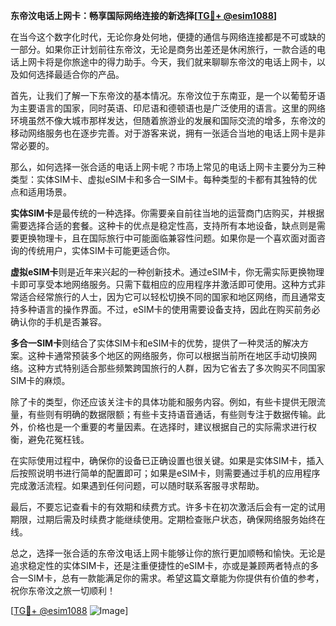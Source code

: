 **东帝汶电话上网卡：畅享国际网络连接的新选择[[TG💪+ @esim1088](https://t.me/s/esim1088)]**

在当今这个数字化时代，无论你身处何地，便捷的通信与网络连接都是不可或缺的一部分。如果你正计划前往东帝汶，无论是商务出差还是休闲旅行，一款合适的电话上网卡将是你旅途中的得力助手。今天，我们就来聊聊东帝汶的电话上网卡，以及如何选择最适合你的产品。

首先，让我们了解一下东帝汶的基本情况。东帝汶位于东南亚，是一个以葡萄牙语为主要语言的国家，同时英语、印尼语和德顿语也是广泛使用的语言。这里的网络环境虽然不像大城市那样发达，但随着旅游业的发展和国际交流的增多，东帝汶的移动网络服务也在逐步完善。对于游客来说，拥有一张适合当地的电话上网卡是非常必要的。

那么，如何选择一张合适的电话上网卡呢？市场上常见的电话上网卡主要分为三种类型：实体SIM卡、虚拟eSIM卡和多合一SIM卡。每种类型的卡都有其独特的优点和适用场景。

**实体SIM卡**是最传统的一种选择。你需要亲自前往当地的运营商门店购买，并根据需要选择合适的套餐。这种卡的优点是稳定性高，支持所有本地设备，缺点则是需要更换物理卡，且在国际旅行中可能面临兼容性问题。如果你是一个喜欢面对面咨询的传统用户，实体SIM卡可能更适合你。

**虚拟eSIM卡**则是近年来兴起的一种创新技术。通过eSIM卡，你无需实际更换物理卡即可享受本地网络服务。只需下载相应的应用程序并激活即可使用。这种方式非常适合经常旅行的人士，因为它可以轻松切换不同的国家和地区网络，而且通常支持多种语言的操作界面。不过，eSIM卡的使用需要设备支持，因此在购买前务必确认你的手机是否兼容。

**多合一SIM卡**则结合了实体SIM卡和eSIM卡的优势，提供了一种灵活的解决方案。这种卡通常预装多个地区的网络服务，你可以根据当前所在地区手动切换网络。这种方式特别适合那些频繁跨国旅行的人群，因为它省去了多次购买不同国家SIM卡的麻烦。

除了卡的类型，你还应该关注卡的具体功能和服务内容。例如，有些卡提供无限流量，有些则有明确的数据限额；有些卡支持语音通话，有些则专注于数据传输。此外，价格也是一个重要的考量因素。在选择时，建议根据自己的实际需求进行权衡，避免花冤枉钱。

在实际使用过程中，确保你的设备已正确设置也很关键。如果是实体SIM卡，插入后按照说明书进行简单的配置即可；如果是eSIM卡，则需要通过手机的应用程序完成激活流程。如果遇到任何问题，可以随时联系客服寻求帮助。

最后，不要忘记查看卡的有效期和续费方式。许多卡在初次激活后会有一定的试用期限，过期后需及时续费才能继续使用。定期检查账户状态，确保网络服务始终在线。

总之，选择一张合适的东帝汶电话上网卡能够让你的旅行更加顺畅和愉快。无论是追求稳定性的实体SIM卡，还是注重便捷性的eSIM卡，亦或是兼顾两者特点的多合一SIM卡，总有一款能满足你的需求。希望这篇文章能为你提供有价值的参考，祝你东帝汶之旅一切顺利！

[[TG💪+ @esim1088](https://t.me/s/esim1088) ![Image](https://i.postimg.cc/4NQfJmqS/Snipaste-2025-05-13-00-14-12.png)]